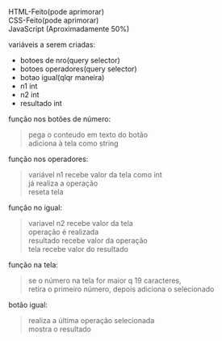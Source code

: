 HTML-Feito(pode aprimorar)  
CSS-Feito(pode aprimorar)  
JavaScript (Aproximadamente 50%) 

variáveis a serem criadas:
- botoes de nro(query selector)  
- botoes operadores(query selector)  
- botao igual(qlqr maneira)  
- n1 int  
- n2 int  
- resultado int  

função nos botões de número:

>pega o conteudo em texto do botão  
adiciona à tela como string  

função nos operadores:

>variável n1 recebe valor da tela como int  
já realiza a operação  
reseta tela

função no igual:

>variavel n2 recebe valor da tela  
operação é realizada  
resultado recebe valor da operação  
tela recebe valor do resultado  


função na tela:  

>se o número na tela for maior q 19 caracteres,  
retira o primeiro número, depois adiciona o selecionado

botão igual:  
>realiza a última operação selecionada   
mostra o resultado 
